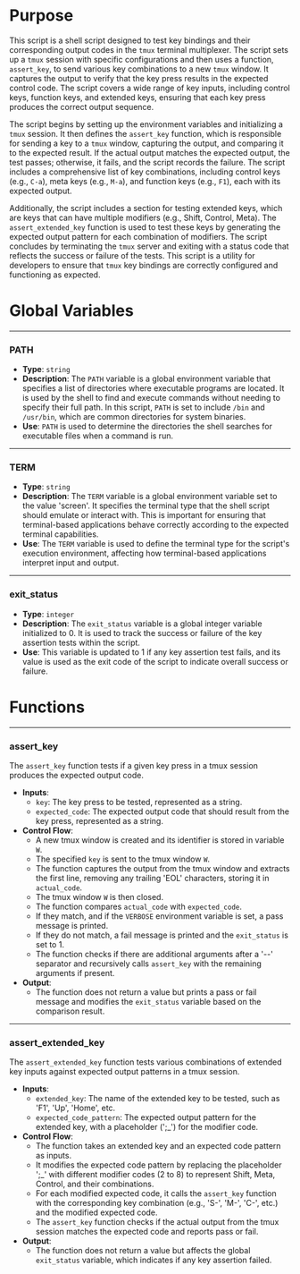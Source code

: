 # Purpose
This script is a shell script designed to test key bindings and their corresponding output codes in the `tmux` terminal multiplexer. The script sets up a `tmux` session with specific configurations and then uses a function, `assert_key`, to send various key combinations to a new `tmux` window. It captures the output to verify that the key press results in the expected control code. The script covers a wide range of key inputs, including control keys, function keys, and extended keys, ensuring that each key press produces the correct output sequence.

The script begins by setting up the environment variables and initializing a `tmux` session. It then defines the `assert_key` function, which is responsible for sending a key to a `tmux` window, capturing the output, and comparing it to the expected result. If the actual output matches the expected output, the test passes; otherwise, it fails, and the script records the failure. The script includes a comprehensive list of key combinations, including control keys (e.g., `C-a`), meta keys (e.g., `M-a`), and function keys (e.g., `F1`), each with its expected output.

Additionally, the script includes a section for testing extended keys, which are keys that can have multiple modifiers (e.g., Shift, Control, Meta). The `assert_extended_key` function is used to test these keys by generating the expected output pattern for each combination of modifiers. The script concludes by terminating the `tmux` server and exiting with a status code that reflects the success or failure of the tests. This script is a utility for developers to ensure that `tmux` key bindings are correctly configured and functioning as expected.
# Global Variables

---
### PATH
- **Type**: `string`
- **Description**: The `PATH` variable is a global environment variable that specifies a list of directories where executable programs are located. It is used by the shell to find and execute commands without needing to specify their full path. In this script, `PATH` is set to include `/bin` and `/usr/bin`, which are common directories for system binaries.
- **Use**: `PATH` is used to determine the directories the shell searches for executable files when a command is run.


---
### TERM
- **Type**: `string`
- **Description**: The `TERM` variable is a global environment variable set to the value 'screen'. It specifies the terminal type that the shell script should emulate or interact with. This is important for ensuring that terminal-based applications behave correctly according to the expected terminal capabilities.
- **Use**: The `TERM` variable is used to define the terminal type for the script's execution environment, affecting how terminal-based applications interpret input and output.


---
### exit_status
- **Type**: `integer`
- **Description**: The `exit_status` variable is a global integer variable initialized to 0. It is used to track the success or failure of the key assertion tests within the script.
- **Use**: This variable is updated to 1 if any key assertion test fails, and its value is used as the exit code of the script to indicate overall success or failure.


# Functions

---
### assert_key
The `assert_key` function tests if a given key press in a tmux session produces the expected output code.
- **Inputs**:
    - `key`: The key press to be tested, represented as a string.
    - `expected_code`: The expected output code that should result from the key press, represented as a string.
- **Control Flow**:
    - A new tmux window is created and its identifier is stored in variable `W`.
    - The specified `key` is sent to the tmux window `W`.
    - The function captures the output from the tmux window and extracts the first line, removing any trailing 'EOL' characters, storing it in `actual_code`.
    - The tmux window `W` is then closed.
    - The function compares `actual_code` with `expected_code`.
    - If they match, and if the `VERBOSE` environment variable is set, a pass message is printed.
    - If they do not match, a fail message is printed and the `exit_status` is set to 1.
    - The function checks if there are additional arguments after a '--' separator and recursively calls `assert_key` with the remaining arguments if present.
- **Output**:
    - The function does not return a value but prints a pass or fail message and modifies the `exit_status` variable based on the comparison result.


---
### assert_extended_key
The `assert_extended_key` function tests various combinations of extended key inputs against expected output patterns in a tmux session.
- **Inputs**:
    - `extended_key`: The name of the extended key to be tested, such as 'F1', 'Up', 'Home', etc.
    - `expected_code_pattern`: The expected output pattern for the extended key, with a placeholder (';_') for the modifier code.
- **Control Flow**:
    - The function takes an extended key and an expected code pattern as inputs.
    - It modifies the expected code pattern by replacing the placeholder ';_' with different modifier codes (2 to 8) to represent Shift, Meta, Control, and their combinations.
    - For each modified expected code, it calls the `assert_key` function with the corresponding key combination (e.g., 'S-', 'M-', 'C-', etc.) and the modified expected code.
    - The `assert_key` function checks if the actual output from the tmux session matches the expected code and reports pass or fail.
- **Output**:
    - The function does not return a value but affects the global `exit_status` variable, which indicates if any key assertion failed.


